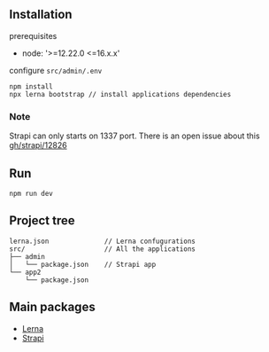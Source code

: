 ## Installation

prerequisites

- node: '>=12.22.0 <=16.x.x'

configure `src/admin/.env`

```
npm install
npx lerna bootstrap // install applications dependencies
```

### Note

Strapi can only starts on 1337 port. There is an open issue about this [gh/strapi/12826](https://github.com/strapi/strapi/issues/12826)

## Run

`npm run dev`

## Project tree

```
lerna.json              // Lerna confugurations
src/                    // All the applications
├── admin
│   └── package.json    // Strapi app
└── app2
    └── package.json
```

## Main packages

- [Lerna](https://github.com/lerna/lerna/)
- [Strapi](https://www.strapi.io/)